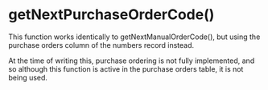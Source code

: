 # getNextPurchaseOrderCode()

This function works identically to getNextManualOrderCode(), but using the purchase orders column of the numbers record instead.

At the time of writing this, purchase ordering is not fully implemented, and so although this function is active in the purchase orders table, it is not being used.
